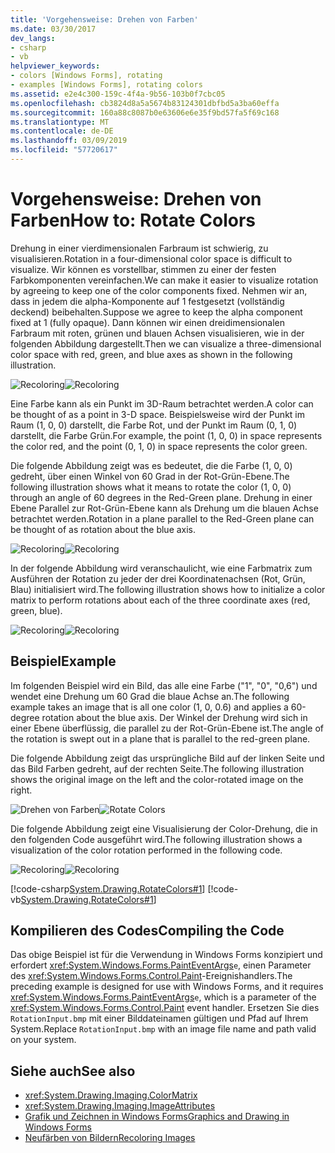 ```yaml
---
title: 'Vorgehensweise: Drehen von Farben'
ms.date: 03/30/2017
dev_langs:
- csharp
- vb
helpviewer_keywords:
- colors [Windows Forms], rotating
- examples [Windows Forms], rotating colors
ms.assetid: e2e4c300-159c-4f4a-9b56-103b0f7cbc05
ms.openlocfilehash: cb3824d8a5a5674b83124301dbfbd5a3ba60effa
ms.sourcegitcommit: 160a88c8087b0e63606e6e35f9bd57fa5f69c168
ms.translationtype: MT
ms.contentlocale: de-DE
ms.lasthandoff: 03/09/2019
ms.locfileid: "57720617"
---
```

# <a name="how-to-rotate-colors"></a><span data-ttu-id="bab57-102">Vorgehensweise: Drehen von Farben</span><span class="sxs-lookup"><span data-stu-id="bab57-102">How to: Rotate Colors</span></span>
<span data-ttu-id="bab57-103">Drehung in einer vierdimensionalen Farbraum ist schwierig, zu visualisieren.</span><span class="sxs-lookup"><span data-stu-id="bab57-103">Rotation in a four-dimensional color space is difficult to visualize.</span></span> <span data-ttu-id="bab57-104">Wir können es vorstellbar, stimmen zu einer der festen Farbkomponenten vereinfachen.</span><span class="sxs-lookup"><span data-stu-id="bab57-104">We can make it easier to visualize rotation by agreeing to keep one of the color components fixed.</span></span> <span data-ttu-id="bab57-105">Nehmen wir an, dass in jedem die alpha-Komponente auf 1 festgesetzt (vollständig deckend) beibehalten.</span><span class="sxs-lookup"><span data-stu-id="bab57-105">Suppose we agree to keep the alpha component fixed at 1 (fully opaque).</span></span> <span data-ttu-id="bab57-106">Dann können wir einen dreidimensionalen Farbraum mit roten, grünen und blauen Achsen visualisieren, wie in der folgenden Abbildung dargestellt.</span><span class="sxs-lookup"><span data-stu-id="bab57-106">Then we can visualize a three-dimensional color space with red, green, and blue axes as shown in the following illustration.</span></span>  
  
 <span data-ttu-id="bab57-107">![Recoloring](./media/recoloring03.gif "recoloring03")</span><span class="sxs-lookup"><span data-stu-id="bab57-107">![Recoloring](./media/recoloring03.gif "recoloring03")</span></span>  
  
 <span data-ttu-id="bab57-108">Eine Farbe kann als ein Punkt im 3D-Raum betrachtet werden.</span><span class="sxs-lookup"><span data-stu-id="bab57-108">A color can be thought of as a point in 3-D space.</span></span> <span data-ttu-id="bab57-109">Beispielsweise wird der Punkt im Raum (1, 0, 0) darstellt, die Farbe Rot, und der Punkt im Raum (0, 1, 0) darstellt, die Farbe Grün.</span><span class="sxs-lookup"><span data-stu-id="bab57-109">For example, the point (1, 0, 0) in space represents the color red, and the point (0, 1, 0) in space represents the color green.</span></span>  
  
 <span data-ttu-id="bab57-110">Die folgende Abbildung zeigt was es bedeutet, die die Farbe (1, 0, 0) gedreht, über einen Winkel von 60 Grad in der Rot-Grün-Ebene.</span><span class="sxs-lookup"><span data-stu-id="bab57-110">The following illustration shows what it means to rotate the color (1, 0, 0) through an angle of 60 degrees in the Red-Green plane.</span></span> <span data-ttu-id="bab57-111">Drehung in einer Ebene Parallel zur Rot-Grün-Ebene kann als Drehung um die blauen Achse betrachtet werden.</span><span class="sxs-lookup"><span data-stu-id="bab57-111">Rotation in a plane parallel to the Red-Green plane can be thought of as rotation about the blue axis.</span></span>  
  
 <span data-ttu-id="bab57-112">![Recoloring](./media/recoloring04.gif "recoloring04")</span><span class="sxs-lookup"><span data-stu-id="bab57-112">![Recoloring](./media/recoloring04.gif "recoloring04")</span></span>  
  
 <span data-ttu-id="bab57-113">In der folgende Abbildung wird veranschaulicht, wie eine Farbmatrix zum Ausführen der Rotation zu jeder der drei Koordinatenachsen (Rot, Grün, Blau) initialisiert wird.</span><span class="sxs-lookup"><span data-stu-id="bab57-113">The following illustration shows how to initialize a color matrix to perform rotations about each of the three coordinate axes (red, green, blue).</span></span>  
  
 <span data-ttu-id="bab57-114">![Recoloring](./media/recoloring05.gif "recoloring05")</span><span class="sxs-lookup"><span data-stu-id="bab57-114">![Recoloring](./media/recoloring05.gif "recoloring05")</span></span>  
  
## <a name="example"></a><span data-ttu-id="bab57-115">Beispiel</span><span class="sxs-lookup"><span data-stu-id="bab57-115">Example</span></span>  
 <span data-ttu-id="bab57-116">Im folgenden Beispiel wird ein Bild, das alle eine Farbe ("1", "0", "0,6") und wendet eine Drehung um 60 Grad die blaue Achse an.</span><span class="sxs-lookup"><span data-stu-id="bab57-116">The following example takes an image that is all one color (1, 0, 0.6) and applies a 60-degree rotation about the blue axis.</span></span> <span data-ttu-id="bab57-117">Der Winkel der Drehung wird sich in einer Ebene überflüssig, die parallel zu der Rot-Grün-Ebene ist.</span><span class="sxs-lookup"><span data-stu-id="bab57-117">The angle of the rotation is swept out in a plane that is parallel to the red-green plane.</span></span>  
  
 <span data-ttu-id="bab57-118">Die folgende Abbildung zeigt das ursprüngliche Bild auf der linken Seite und das Bild Farben gedreht, auf der rechten Seite.</span><span class="sxs-lookup"><span data-stu-id="bab57-118">The following illustration shows the original image on the left and the color-rotated image on the right.</span></span>  
  
 <span data-ttu-id="bab57-119">![Drehen von Farben](./media/colortrans5.png "colortrans5")</span><span class="sxs-lookup"><span data-stu-id="bab57-119">![Rotate Colors](./media/colortrans5.png "colortrans5")</span></span>  
  
 <span data-ttu-id="bab57-120">Die folgende Abbildung zeigt eine Visualisierung der Color-Drehung, die in den folgenden Code ausgeführt wird.</span><span class="sxs-lookup"><span data-stu-id="bab57-120">The following illustration shows a visualization of the color rotation performed in the following code.</span></span>  
  
 <span data-ttu-id="bab57-121">![Recoloring](./media/recoloring06.gif "recoloring06")</span><span class="sxs-lookup"><span data-stu-id="bab57-121">![Recoloring](./media/recoloring06.gif "recoloring06")</span></span>  
  
 [!code-csharp[System.Drawing.RotateColors#1](~/samples/snippets/csharp/VS_Snippets_Winforms/System.Drawing.RotateColors/CS/Form1.cs#1)]
 [!code-vb[System.Drawing.RotateColors#1](~/samples/snippets/visualbasic/VS_Snippets_Winforms/System.Drawing.RotateColors/VB/Form1.vb#1)]  
  
## <a name="compiling-the-code"></a><span data-ttu-id="bab57-122">Kompilieren des Codes</span><span class="sxs-lookup"><span data-stu-id="bab57-122">Compiling the Code</span></span>  
 <span data-ttu-id="bab57-123">Das obige Beispiel ist für die Verwendung in Windows Forms konzipiert und erfordert <xref:System.Windows.Forms.PaintEventArgs>`e`, einen Parameter des <xref:System.Windows.Forms.Control.Paint>-Ereignishandlers.</span><span class="sxs-lookup"><span data-stu-id="bab57-123">The preceding example is designed for use with Windows Forms, and it requires <xref:System.Windows.Forms.PaintEventArgs>`e`, which is a parameter of the <xref:System.Windows.Forms.Control.Paint> event handler.</span></span> <span data-ttu-id="bab57-124">Ersetzen Sie dies `RotationInput.bmp` mit einer Bilddateinamen gültigen und Pfad auf Ihrem System.</span><span class="sxs-lookup"><span data-stu-id="bab57-124">Replace `RotationInput.bmp` with an image file name and path valid on your system.</span></span>  
  
## <a name="see-also"></a><span data-ttu-id="bab57-125">Siehe auch</span><span class="sxs-lookup"><span data-stu-id="bab57-125">See also</span></span>
- <xref:System.Drawing.Imaging.ColorMatrix>
- <xref:System.Drawing.Imaging.ImageAttributes>
- [<span data-ttu-id="bab57-126">Grafik und Zeichnen in Windows Forms</span><span class="sxs-lookup"><span data-stu-id="bab57-126">Graphics and Drawing in Windows Forms</span></span>](graphics-and-drawing-in-windows-forms.md)
- [<span data-ttu-id="bab57-127">Neufärben von Bildern</span><span class="sxs-lookup"><span data-stu-id="bab57-127">Recoloring Images</span></span>](recoloring-images.md)
